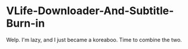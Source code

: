 # VLife-Downloader-And-Subtitle-Burn-in
Welp. I'm lazy, and I just became a koreaboo. Time to combine the two.
